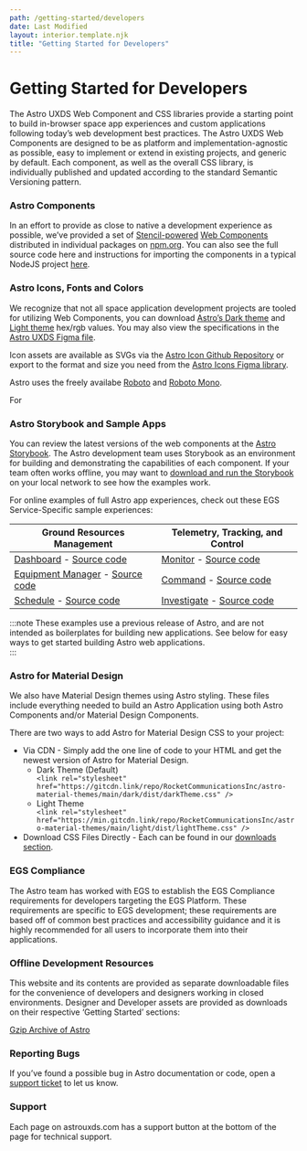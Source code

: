 ```yaml
---
path: /getting-started/developers
date: Last Modified
layout: interior.template.njk
title: "Getting Started for Developers"
---
```


# Getting Started for Developers

The Astro UXDS Web Component and CSS libraries provide a starting point to build in-browser space app experiences and custom applications following today’s web development best practices. The Astro UXDS Web Components are designed to be as platform and implementation-agnostic as possible, easy to implement or extend in existing projects, and generic by default. Each component, as well as the overall CSS library, is individually published and updated according to the standard Semantic Versioning pattern.

### Astro Components

In an effort to provide as close to native a development experience as possible, we’ve provided a set of [Stencil-powered](https://stenciljs.com) [Web Components](https://developer.mozilla.org/en-US/docs/Web/Web_Components) distributed in individual packages on [npm.org](https://www.npmjs.com/package/@astrouxds/astro-web-components). You can also see the full source code here and instructions for importing the components in a typical NodeJS project [here](https://github.com/RocketCommunicationsInc/astro/blob/main/packages/web-components/README.md).

### Astro Icons, Fonts and Colors

We recognize that not all space application development projects are tooled for utilizing Web Components, you can download [Astro’s Dark theme](https://github.com/RocketCommunicationsInc/astro/blob/main/packages/web-components/src/global/_variables.scss) and [Light theme](https://github.com/RocketCommunicationsInc/astro/blob/main/packages/web-components/src/global/theme/_theme-light.scss) hex/rgb values. You may also view the specifications in the [Astro UXDS Figma file](https://www.figma.com/community/file/1014254163928270411). 

Icon assets are available as SVGs via the [Astro Icon Github Repository](https://github.com/RocketCommunicationsInc/astro/tree/main/packages/web-components/src/icons) or export to the format and size you need from the [Astro Icons Figma library](https://www.figma.com/community/file/1022883566772542677).

Astro uses the freely availabe [Roboto](https://fonts.google.com/specimen/Roboto) and [Roboto Mono](https://fonts.google.com/specimen/Roboto+Mono?query=roboto+mono).

For 
### Astro Storybook and Sample Apps

You can review the latest versions of the web components at the [Astro Storybook](https://astro-components.netlify.app/?path=/story/astro-uxds-welcome-start-here--page). The Astro development team uses Storybook as an environment for building and demonstrating the capabilities of each component. If your team often works offline, you may want to [download and run the Storybook](https://github.com/RocketCommunicationsInc/astro/tree/main/packages/web-components) on your local network to see how the examples work.

For online examples of full Astro app experiences, check out these EGS Service-Specific sample experiences:

| Ground Resources Management                                                                                                                               | Telemetry, Tracking, and Control                                                                                                     |
| --------------------------------------------------------------------------------------------------------------------------------------------------------- | ------------------------------------------------------------------------------------------------------------------------------------ |
| [Dashboard](/grm-service-ux-design/grm-dashboard/) - [Source code](https://bitbucket.org/rocketcom/grm-sample-apps-dashboard/src/master/)                 | [Monitor](/ttc-service-ux-design/ttc-monitor/) - [Source code](https://bitbucket.org/rocketcom/tt-c-monitor/src/master/)             |
| [Equipment Manager](/grm-service-ux-design/grm-equipment-manager/) - [Source code](https://bitbucket.org/rocketcom/grm-sample-apps-equipment/src/master/) | [Command](/ttc-service-ux-design/ttc-command/) - [Source code](https://bitbucket.org/rocketcom/tt-c-command/src/master/)             |
| [Schedule](/grm-service-ux-design/grm-schedule/) - [Source code](https://bitbucket.org/rocketcom/grm-sample-apps-schedule/src/master/)                    | [Investigate](/ttc-service-ux-design/ttc-investigate/) - [Source code](https://bitbucket.org/rocketcom/tt-c-investigate/src/master/) |

:::note
These examples use a previous release of Astro, and are not intended as boilerplates for building new applications. See below for easy ways to get started building Astro web applications.  
:::

### Astro for Material Design

We also have Material Design themes using Astro styling. These files include everything needed to build an Astro Application using both Astro Components and/or Material Design Components.

There are two ways to add Astro for Material Design CSS to your project:

- Via CDN - Simply add the one line of code to your HTML and get the newest version of Astro for Material Design.
  - Dark Theme (Default) <div class="code-block">`<link rel="stylesheet" href="https://gitcdn.link/repo/RocketCommunicationsInc/astro-material-themes/main/dark/dist/darkTheme.css" />`</div>
  - Light Theme <div class="code-block">`<link rel="stylesheet" href="https://min.gitcdn.link/repo/RocketCommunicationsInc/astro-material-themes/main/light/dist/lightTheme.css" />`</div>
- Download CSS Files Directly - Each can be found in our [downloads section](/downloads).

### EGS Compliance

The Astro team has worked with EGS to establish the EGS Compliance requirements for developers targeting the EGS Platform. These requirements are specific to EGS development; these requirements are based off of common best practices and accessibility guidance and it is highly recommended for all users to incorporate them into their applications.

### Offline Development Resources

This website and its contents are provided as separate downloadable files for the convenience of developers and designers working in closed environments. Designer and Developer assets are provided as downloads on their respective ‘Getting Started’ sections:

[Gzip Archive of Astro](git@github.com:RocketCommunicationsInc/astro.git)

### Reporting Bugs

If you’ve found a possible bug in Astro documentation or code, open a [support ticket](https://github.com/RocketCommunicationsInc/astro/issues) to let us know.

### Support

Each page on astrouxds.com has a support button at the bottom of the page for technical support.
